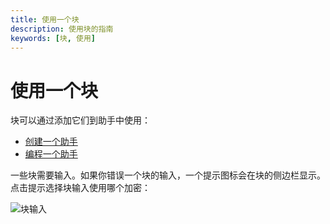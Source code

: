 ```yaml
---
title: 使用一个块
description: 使用块的指南
keywords: [块, 使用]
---
```


# 使用一个块

块可以通过添加它们到助手中使用：
- [创建一个助手](../assistants/create-an-assistant.md)
- [编程一个助手](../assistants/edit-an-assistant.md)

一些块需要输入。如果你错误一个块的输入，一个提示图标会在块的侧边栏显示。点击提示选择块输入使用哪个加密：

![块输入](/img/hub/block-inputs.png)
